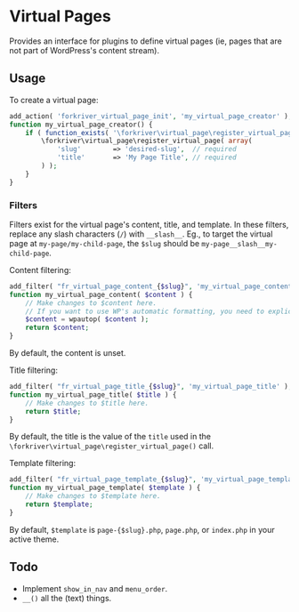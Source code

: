 # Virtual Pages

Provides an interface for plugins to define virtual pages (ie, pages that are not part of WordPress's content stream).

## Usage

To create a virtual page:

```php
add_action( 'forkriver_virtual_page_init', 'my_virtual_page_creator' );
function my_virtual_page_creator() {
	if ( function_exists( '\forkriver\virtual_page\register_virtual_page' ) ) {
		\forkriver\virtual_page\register_virtual_page( array(
			'slug'        => 'desired-slug',  // required
			'title'       => 'My Page Title', // required
		) );
	}
}
```

### Filters

Filters exist for the virtual page's content, title, and template. In these filters, replace any slash characters (`/`) with `__slash__`. Eg., to target the virtual page at `my-page/my-child-page`, the `$slug` should be `my-page__slash__my-child-page`.

Content filtering:

```php
add_filter( "fr_virtual_page_content_{$slug}", 'my_virtual_page_content' );
function my_virtual_page_content( $content ) {
	// Make changes to $content here.
	// If you want to use WP's automatic formatting, you need to explicitly add it:
	$content = wpautop( $content );
	return $content;
}
```

By default, the content is unset.

Title filtering:

```php
add_filter( "fr_virtual_page_title_{$slug}", 'my_virtual_page_title' );
function my_virtual_page_title( $title ) {
	// Make changes to $title here.
	return $title;
}
```

By default, the title is the value of the `title` used in the `\forkriver\virtual_page\register_virtual_page()` call.

Template filtering:

```php
add_filter( "fr_virtual_page_template_{$slug}", 'my_virtual_page_template' );
function my_virtual_page_template( $template ) {
	// Make changes to $template here.
	return $template;
}
```

By default, `$template` is `page-{$slug}.php`, `page.php`, or `index.php` in your active theme.

## Todo

* Implement `show_in_nav` and `menu_order`.
* `__()` all the (text) things.